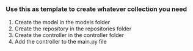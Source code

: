 ### Use this as template to create whatever collection you need



1. Create the model in the models folder
2. Create the repository in the repositories folder
3. Create the controller in the controller folder
4. Add the controller to the main.py file
